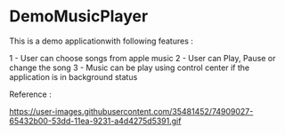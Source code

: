 # DemoMusicPlayer

This is a demo applicationwith following features :

1 -  User can choose songs from apple music 
2 - User can Play, Pause or change the song 
3 - Music can be play using control center if the application is in background status


Reference : 

https://user-images.githubusercontent.com/35481452/74909027-65432b00-53dd-11ea-9231-a4d4275d5391.gif
